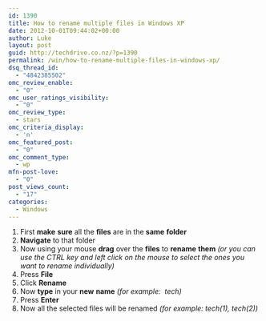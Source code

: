 ```yaml
---
id: 1390
title: How to rename multiple files in Windows XP
date: 2012-10-01T09:44:02+00:00
author: Luke
layout: post
guid: http://techdrive.co.nz/?p=1390
permalink: /win/how-to-rename-multiple-files-in-windows-xp/
dsq_thread_id:
  - "4842385502"
omc_review_enable:
  - "0"
omc_user_ratings_visibility:
  - "0"
omc_review_type:
  - stars
omc_criteria_display:
  - 'n'
omc_featured_post:
  - "0"
omc_comment_type:
  - wp
mfn-post-love:
  - "0"
post_views_count:
  - "17"
categories:
  - Windows
---
```

<ol start="1">
  <li>
    First <strong>make</strong> <strong>sure</strong> all the <strong>files</strong> are in the <strong>same</strong> <strong>folder</strong>
  </li>
  <li>
    <strong>Navigate</strong> to that folder
  </li>
  <li>
    Now using your mouse <strong>drag</strong> over the <strong>files</strong> to <strong>rename</strong> <strong>them</strong><em> (or you can use the CTRL key and left click on the mouse to select the ones you want to rename individually)</em>
  </li>
  <li>
    Press <strong>File</strong>
  </li>
  <li>
    Click <strong>Rename</strong>
  </li>
  <li>
    Now <strong>type</strong> in your <strong>new</strong> <strong>name</strong><em> (for example:  tech)</em>
  </li>
  <li>
    Press <strong>Enter</strong>
  </li>
  <li>
    Now all the selected files will be renamed <em>(for example: tech(1), tech(2))</em>
  </li>
</ol>
